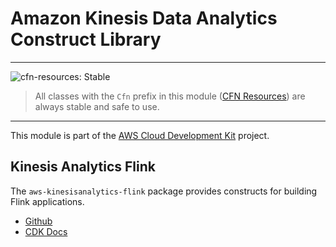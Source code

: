 # Amazon Kinesis Data Analytics Construct Library
<!--BEGIN STABILITY BANNER-->

---

![cfn-resources: Stable](https://img.shields.io/badge/cfn--resources-stable-success.svg?style=for-the-badge)

> All classes with the `Cfn` prefix in this module ([CFN Resources]) are always stable and safe to use.
>
> [CFN Resources]: https://docs.aws.amazon.com/cdk/latest/guide/constructs.html#constructs_lib

---

<!--END STABILITY BANNER-->

This module is part of the [AWS Cloud Development Kit](https://github.com/aws/aws-cdk) project.

## Kinesis Analytics Flink

The `aws-kinesisanalytics-flink` package provides constructs for building Flink applications.
  * [Github](https://github.com/aws/aws-cdk/tree/master/packages/%40aws-cdk/aws-kinesisanalytics-flink)
  * [CDK Docs](https://docs.aws.amazon.com/cdk/api/latest/docs/aws-kinesisanalytics-flink.html)

